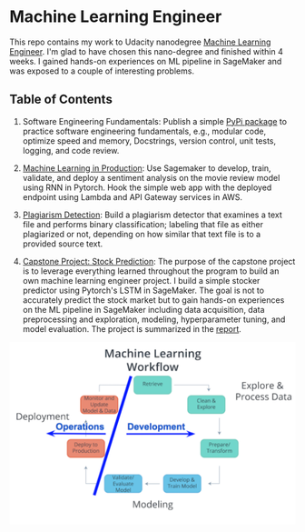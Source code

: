 # Machine Learning Engineer

This repo contains my work to Udacity nanodegree [Machine Learning Engineer](https://www.udacity.com/course/machine-learning-engineer-nanodegree--nd009t). I'm glad to have chosen this nano-degree and finished within 4 weeks. I gained hands-on experiences on ML pipeline in SageMaker and was exposed to a couple of interesting problems.

## Table of Contents

1. Software Engineering Fundamentals: Publish a simple [PyPi package](https://github.com/scumabo/Number-Guessing-Game) to practice software engineering fundamentals, e.g., modular code, optimize speed and memory, Docstrings, version control, unit tests, logging, and code review.

2. [Machine Learning in Production](SentimentLSTM): Use Sagemaker to develop, train, validate, and deploy a sentiment analysis on the movie review model using RNN in Pytorch. Hook the simple web app with the deployed endpoint using Lambda and API Gateway services in AWS.

3. [Plagiarism Detection](plagiarism_detection): Build a plagiarism detector that examines a text file and performs binary classification; labeling that file as either plagiarized or not, depending on how similar that text file is to a provided source text.


4. [Capstone Project: Stock Prediction](Capstone_stock_prediction): The purpose of the capstone project is to leverage everything learned throughout the program to build an own machine learning engineer project. I build a simple stocker predictor using Pytorch's LSTM in SageMaker. The goal is not to accurately predict the stock market but to gain hands-on experiences on the ML pipeline in SageMaker including data acquisition, data preprocessing and exploration, modeling, hyperparameter tuning, and model evaluation. The project is summarized in the [report](Capstone_stock_prediction/MLND_Capstone_Project_Report.pdf).

![](images/2020-05-20-16-46-43.png)

<!-- 
### TODO

![](2020-05-18-20-35-07.png) -->